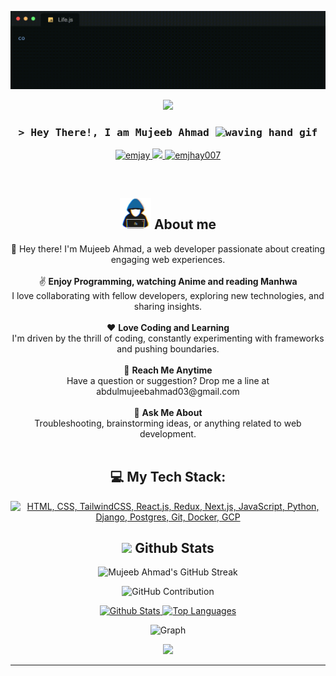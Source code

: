 ![Coding Gif](https://github.com/mujeebahmad03/mujeebahmad/blob/main/Life.js.gif)

<p align="center">
  <a href="https://github.com/DenverCoder1/readme-typing-svg"><img src="https://readme-typing-svg.herokuapp.com?font=Time+New+Roman&color=cyan&size=40&center=true&vCenter=true&width=800&height=100&lines=Code+is+Life..&hearts;++;Self-taught+Web+Developer,;Avid+Learner/Researcher,;Love+to+learn+new+stuffs..<3,;Anime+and+Manhwa+lover..<3"></a>
</p>
<h3 align="center">
        <samp>&gt; Hey There!, I am 
                <b> Mujeeb Ahmad <img src="https://user-images.githubusercontent.com/72663882/171687151-bb31c996-c9d2-49c8-b593-734946893b23.gif" alt="waving hand gif" aria-hidden="true" width="15" /> </b>
        </samp>
</h3>

<p align="center">
 <a href="https://dev.to/hemjay007" target="_blank">
  <img src="https://img.shields.io/badge/dev.to-0A0A0A?style=for-the-badge&logo=dev.to&logoColor=white" alt="emjay" />
 </a>
 <a href="https://img.shields.io/twitter/url?url=https%3A%2F%2Ftwitter.com%2Fm__mdy__m" target="_blank">
  <img src="https://img.shields.io/badge/Twitter-1DA1F2?style=for-the-badge&logo=twitter&logoColor=white" />
 </a>
 <a href="https://www.instagram.com/emjhay007" target="_blank">
  <img src="https://img.shields.io/badge/Instagram-e1306c?style=for-the-badge&logo=instagram&logoColor=white" alt="emjhay007" />
 </a>   
</p>
<br />

<h2 align="center"><img src="https://github.com/0xAbdulKhalid/0xAbdulKhalid/raw/main/assets/mdImages/about_me.gif" width="50px"> <b>About me</b></h2>

<p align="center">
    👋 Hey there! I'm Mujeeb Ahmad, a web developer passionate about creating engaging web experiences.
    <br/><br/>
    ✌️ <strong>Enjoy Programming, watching Anime and reading Manhwa</strong> <br/>
    I love collaborating with fellow developers, exploring new technologies, and sharing insights.
    <br/><br/>
    ❤️ <strong>Love Coding and Learning</strong> <br/>
    I'm driven by the thrill of coding, constantly experimenting with frameworks and pushing boundaries.
    <br/><br/>
    📧 <strong>Reach Me Anytime</strong> <br/>
    Have a question or suggestion? Drop me a line at abdulmujeebahmad03@gmail.com
    <br/><br/>
    💬 <strong>Ask Me About</strong> <br/>
    Troubleshooting, brainstorming ideas, or anything related to web development.
    <br/><br/>
</p>

<div align="center">
        
## 💻 My Tech Stack:

[![HTML, CSS, TailwindCSS, React.js, Redux, Next.js, JavaScript, Python, Django, Postgres, Git, Docker, GCP](https://skillicons.dev/icons?i=html,css,tailwind,react,redux,next,js,py,django,postgres,git,docker,gcp)](https://skillicons.dev)

</div>

<h2 align="center"><img src="https://media.giphy.com/media/iY8CRBdQXODJSCERIr/giphy.gif" width="35"> Github Stats </h2>

<p align="center">
    <img src="https://github-readme-streak-stats.herokuapp.com/?user=mujeebahmad03&theme=dark&border=7F3FBF&background=0D1117" alt="Mujeeb Ahmad's GitHub Streak" />
</p>

<p align="center">
    <img src="https://github-profile-summary-cards.vercel.app/api/cards/profile-details?username=mujeebahmad03&theme=dark" alt="GitHub Contribution" />
</p>

<p align="center">
    <a href="https://github.com/mujeebahmad03">
        <img alt="Github Stats" src="https://denvercoder1-github-readme-stats.vercel.app/api?username=mujeebahmad03&show_icons=true&count_private=true&theme=dark&border_color=7F3FBF&bg_color=0D1117&title_color=F85D7F&icon_color=F8D866" height="192px" />
    </a>
    <a href="https://github.com/mujeebahmad03">
        <img alt="Top Languages" src="https://denvercoder1-github-readme-stats.vercel.app/api/top-langs/?username=mujeebahmad03&langs_count=20&layout=compact&theme=dark&border_color=7F3FBF&bg_color=0D1117&title_color=F85D7F&icon_color=F8D866" height="192px" />
    </a>
</p>

<p align="center">
    <img src="https://github-readme-activity-graph.vercel.app/graph?username=mujeebahmad03&custom_title=Al%20Mahdi's%20GitHub%20Activity%20Graph&bg_color=0D1117&color=7F3FBF&line=7F3FBF&point=7F3FBF&area_color=FFFFFF&title_color=FFFFFF&area=true" alt="Graph" />
</p>
<p align="center">
     <img src="https://capsule-render.vercel.app/api?type=waving&color=gradient&height=100&width=500&&section=footer"/>
</p>

---
